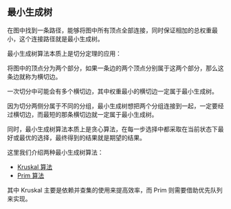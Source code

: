 ## 最小生成树

在图中找到一条路径，能够将图中所有顶点全部连接，同时保证相加的总权重最小，这个连接路径就是最小生成树。

最小生成树算法本质上是切分定理的应用：

将图中的顶点分为两个部分，如果一条边的两个顶点分别属于这两个部分，那么这条边就称为横切边。

一次切分中可能会有多个横切边，其中权重最小的横切边一定属于最小生成树。

因为切分两侧分属于不同的分组，最小生成树想把两个分组连接到一起，一定要经过横切边，而最短的那条横切边就一定属于最小生成树。

同时，最小生成树算法本质上是贪心算法，在每一步选择中都采取在当前状态下最好或最优的选择，最终得到的结果就是期望的结果。

这里我们介绍两种最小生成树算法：

- [Kruskal 算法](./kruskal/README.md)
- [Prim 算法](./prim/README.md)

其中 Kruskal 主要是依赖并查集的使用来提高效率，而 Prim 则需要借助优先队列来实现。
